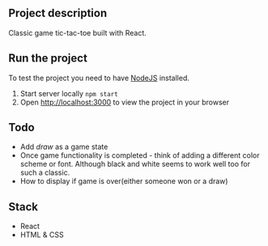 ## Project description

Classic game tic-tac-toe built with React.

## Run the project
To test the project you need to have [NodeJS](https://nodejs.org/en/) installed.
1. Start server locally `npm start`
2. Open [http://localhost:3000](http://localhost:3000) to view the project in your browser


## Todo
- Add *draw* as a game state
- Once game functionality is completed - think of adding a different color scheme or font. Although black and white seems to work well too for such a classic.
- How to display if game is over(either someone won or a draw)


## Stack
- React
- HTML & CSS
